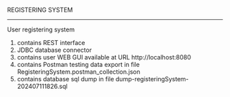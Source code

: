 REGISTERING SYSTEM
_______________________
User registering system

1. contains REST interface
2. JDBC database connector
3. contains user WEB GUI available at URL http://localhost:8080
4. contains Postman testing data export in file RegisteringSystem.postman_collection.json
5. contains database sql dump in file dump-registeringSystem-202407111826.sql